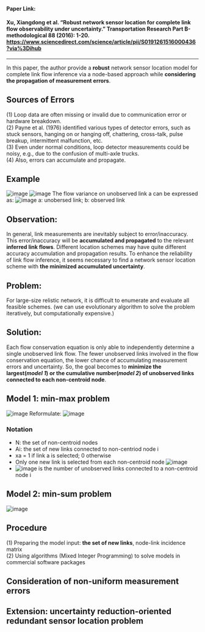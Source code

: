 #### Paper Link:
#### Xu, Xiangdong et al. “Robust network sensor location for complete link flow observability under uncertainty.” Transportation Research Part B-methodological 88 (2016): 1-20. https://www.sciencedirect.com/science/article/pii/S0191261516000436?via%3Dihub
___________________________________________________________________________________________________________________________________________________________________________________

In this paper, the author provide a **robust** network sensor location model for complete link flow inference via a node-based approach while **considering the propagation of measurement errors**. 

## Sources of Errors
(1) Loop data are often missing or invalid due to communication error or hardware breakdown.  
(2) Payne et al. (1976) identified various types of detector errors, such as stuck sensors, hanging on or hanging off, chattering, cross-talk, pulse breakup, intermittent malfunction, etc.  
(3) Even under normal conditions, loop detector measurements could be noisy, e.g., due to the confusion of multi-axle trucks.  
(4) Also, errors can accumulate and propagate.  

## Example 
![image](https://user-images.githubusercontent.com/88390140/131688472-dd5b92ce-fc45-43ee-9995-13fa6260309e.png)
![image](https://user-images.githubusercontent.com/88390140/131688506-5317b33f-ab86-4050-9c83-2bd9bb9a9e46.png)
The flow variance on unobserved link a can be expressed as: 
![image](https://user-images.githubusercontent.com/88390140/131688630-5bd64c1b-63bd-49e8-8220-bec325ace1aa.png)
a: unobersed link; b: observed link

## Observation: 
In general, link measurements are inevitably subject to error/inaccuracy. This error/inaccuracy will be **accumulated and propagated** to the relevant **inferred link flows**.
Different location schemes may have quite different accuracy accumulation and propagation results.
To enhance the reliability of link flow inference, it seems necessary to find a network sensor location scheme with **the minimized accumulated uncertainty**. 

## Problem:
For large-size relistic network, it is difficult to enumerate and evaluate all feasible schemes. 
(we can use evolutionary algorithm to solve the problem iteratively, but computationally expensive.) 

## Solution:
Each flow conservation equation is only able to independently determine a single unobserved link flow.
The fewer unobserved links involved in the flow conservation equation, the lower chance of accumulating measurement errors and uncertainty. 
So, the goal becomes to **minimize the largest(*model 1*) or the cumulative number(*model 2*) of unobserved links connected to each non-centroid node**. 

## Model 1: min-max problem
![image](https://user-images.githubusercontent.com/88390140/131718264-88485507-b24d-45a5-95b8-22eec50dfd84.png)
Reformulate:
![image](https://user-images.githubusercontent.com/88390140/131718361-bba33552-47aa-4295-843e-a115be9086fd.png)

###  Notation
 - N: the set of non-centroid nodes  
 - Ai: the set of new links connected to non-centriod node i 
 - xa = 1 if link a is selected; 0 otherwise 
 - Only one new link is selected from each non-centroid node ![image](https://user-images.githubusercontent.com/88390140/131719211-64a8f7ba-7454-4fdd-a639-b78512c9a893.png)
 - ![image](https://user-images.githubusercontent.com/88390140/131719347-a3420cc4-db07-4d61-afb8-425c5514d512.png) is the number of unobserved links connected to a non-centroid node i 

## Model 2: min-sum problem 
![image](https://user-images.githubusercontent.com/88390140/131718401-7f7faa01-3b69-4470-a224-cd78ad803c2d.png)

## Procedure
(1) Preparing the model input: **the set of new links**, node-link incidence matrix  
(2) Using algorithms (Mixed Integer Programming) to solve models in commercial software packages 

## Consideration of non-uniform measurement errors

## Extension: uncertainty reduction-oriented redundant sensor location problem 



